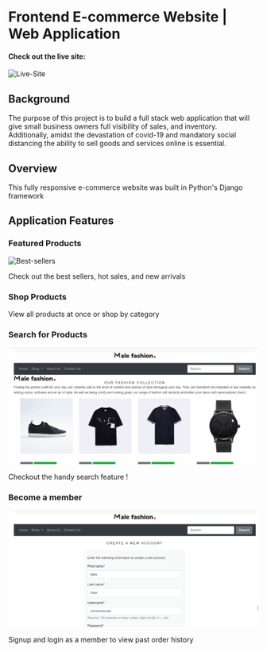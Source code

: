 # Frontend E-commerce Website | Web Application 

#### Check out the live site:

![Live-Site](https://awecommerceapp.herokuapp.com/)
## Background

The purpose of this project is to build a full stack web application that will give small business owners full visibility of sales, and inventory. Additionally, amidst the devastation of covid-19 and mandatory social distancing the ability to sell goods and services online is essential. 

## Overview

This fully responsive e-commerce website was built in Python's Django framework

## Application Features

### Featured Products

![Best-sellers](Images/featuredproducts.gif)

Check out the best sellers, hot sales, and new arrivals


### Shop Products

View all products at once or shop by category


### Search for Products

![Search](Images/search.gif)

Checkout the handy search feature !


### Become a member

![Signup](Images/signup.gif)

Signup and login as a member to view past order history




